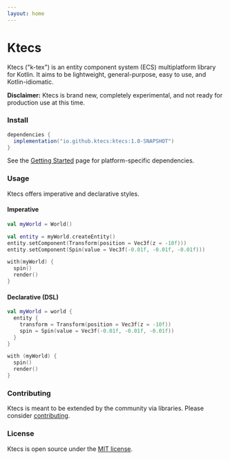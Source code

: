 ```yaml
---
layout: home
---
```


# Ktecs

Ktecs ("k-tex") is an entity component system (ECS) multiplatform library for Kotlin. It aims to be lightweight, general-purpose, easy to use, and Kotlin-idiomatic.

**Disclaimer:** Ktecs is brand new, completely experimental, and not ready for production use at this time.

### Install

```groovy
dependencies {
  implementation("io.github.ktecs:ktecs:1.0-SNAPSHOT")
}
```

See the [Getting Started](getting-started) page for platform-specific dependencies.

### Usage

Ktecs offers imperative and declarative styles.

#### Imperative

```kotlin
val myWorld = World()

val entity = myWorld.createEntity()
entity.setComponent(Transform(position = Vec3f(z = -10f)))
entity.setComponent(Spin(value = Vec3f(-0.01f, -0.01f, -0.01f)))

with(myWorld) {
  spin()
  render()
}
```

#### Declarative (DSL)

```kotlin
val myWorld = world {
  entity {
    transform = Transform(position = Vec3f(z = -10f))
    spin = Spin(value = Vec3f(-0.01f, -0.01f, -0.01f))
  }
}

with (myWorld) {
  spin()
  render()
}
```

### Contributing

Ktecs is meant to be extended by the community via libraries. Please consider [contributing](https://tschie.github.io/ktecs/Contributing.md).

### License

Ktecs is open source under the [MIT license](https://tschie.github.io/ktecs/LICENSE).
